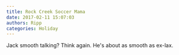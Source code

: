 ```yaml
---
title: Rock Creek Soccer Mama
date: 2017-02-11 15:07:03
authors: Ripp
categories: Holiday
---
```


 Jack smooth talking? Think again. He's about as smooth as ex-lax.